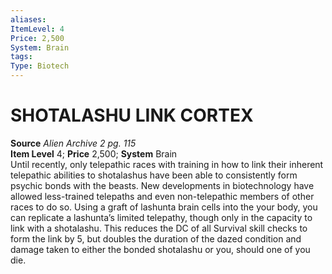 ```yaml
---
aliases: 
ItemLevel: 4
Price: 2,500
System: Brain
tags: 
Type: Biotech
---
```

# SHOTALASHU LINK CORTEX
**Source** _Alien Archive 2 pg. 115_  
**Item Level** 4; **Price** 2,500; **System** Brain  
Until recently, only telepathic races with training in how to link their inherent telepathic abilities to shotalashus have been able to consistently form psychic bonds with the beasts. New developments in biotechnology have allowed less-trained telepaths and even non-telepathic members of other races to do so. Using a graft of lashunta brain cells into the your body, you can replicate a lashunta’s limited telepathy, though only in the capacity to link with a shotalashu. This reduces the DC of all Survival skill checks to form the link by 5, but doubles the duration of the dazed condition and damage taken to either the bonded shotalashu or you, should one of you die.